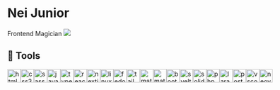 # Nei Junior
Frontend Magician ![](https://www.tibiawiki.com.br/images/0/0f/Ferumbras.gif)
## 🧰 Tools
  <p style="display: flex; gap: '5px'">
    <img width="30px" alt="html5" src="https://cdn.jsdelivr.net/gh/devicons/devicon@latest/icons/html5/html5-original.svg" />
    <img width="30px" alt="css3" src="https://cdn.jsdelivr.net/gh/devicons/devicon@latest/icons/css3/css3-original.svg" />
    <img width="30px" alt="sass" src="https://cdn.jsdelivr.net/gh/devicons/devicon@latest/icons/sass/sass-original.svg" />
    <img width="30px" alt="javascript" src="https://cdn.jsdelivr.net/gh/devicons/devicon@latest/icons/javascript/javascript-original.svg" />
    <img width="30px" alt="typescript" src="https://cdn.jsdelivr.net/gh/devicons/devicon@latest/icons/typescript/typescript-original.svg" />
    <img width="30px" alt="react" src="https://cdn.jsdelivr.net/gh/devicons/devicon@latest/icons/react/react-original.svg" />
    <img width="30px" alt="nextjs" src="https://cdn.jsdelivr.net/gh/devicons/devicon@latest/icons/nextjs/nextjs-original.svg" />
    <img width="30px" alt="linux" src="https://cdn.jsdelivr.net/gh/devicons/devicon@latest/icons/linux/linux-original.svg" />
    <img width="30px" alt="fedora" src="https://cdn.jsdelivr.net/gh/devicons/devicon@latest/icons/fedora/fedora-original.svg" />
    <img width="30px" alt="tailwindcss" src="https://cdn.jsdelivr.net/gh/devicons/devicon@latest/icons/tailwindcss/tailwindcss-original.svg" />
    <img width="30px" alt="materialui" src="https://cdn.jsdelivr.net/gh/devicons/devicon@latest/icons/materialui/materialui-original.svg" />
    <img width="30px" alt="materializecss" src="https://cdn.jsdelivr.net/gh/devicons/devicon@latest/icons/materializecss/materializecss-original.svg" />
    <img width="30px" alt="bootstrap" src="https://cdn.jsdelivr.net/gh/devicons/devicon@latest/icons/bootstrap/bootstrap-original.svg" />
    <img width="30px" alt="svelte" src="https://cdn.jsdelivr.net/gh/devicons/devicon@latest/icons/svelte/svelte-original.svg" />
    <img width="30px" alt="solidjs"  src="https://cdn.jsdelivr.net/gh/devicons/devicon@latest/icons/solidjs/solidjs-original.svg" />
    <img width="30px" alt="php"  src="https://cdn.jsdelivr.net/gh/devicons/devicon@latest/icons/php/php-original.svg" />
    <img width="30px" alt="laravel" src="https://cdn.jsdelivr.net/gh/devicons/devicon@latest/icons/laravel/laravel-original.svg" />
    <img width="30px" alt="postgresql"  src="https://cdn.jsdelivr.net/gh/devicons/devicon@latest/icons/postgresql/postgresql-original.svg" />
    <img width="30px" alt="vscode" src="https://cdn.jsdelivr.net/gh/devicons/devicon@latest/icons/vscode/vscode-original.svg" />
    <img width="30px" alt="neovim" src="https://cdn.jsdelivr.net/gh/devicons/devicon@latest/icons/neovim/neovim-original.svg" />
  </p>
